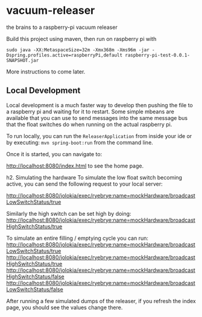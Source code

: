 vacuum-releaser
===============

the brains to a raspberry-pi vacuum releaser

Build this project using maven, then run on raspberry pi with

    sudo java -XX:MetaspaceSize=32m -Xmx368m -Xms96m -jar -Dspring.profiles.active=raspberryPi,default raspberry-pi-test-0.0.1-SNAPSHOT.jar
  
More instructions to come later.

Local Development
-----------------
Local development is a much faster way to develop then pushing the file to a raspberry pi and waiting for it to restart. Some simple mbeans
are available that you can use to send messages into the same message bus that the float switches do when running on the actual raspberry pi.

To run locally, you can run the ```ReleaserApplication``` from inside your ide or by executing: ```mvn spring-boot:run``` from the command line.

Once it is started, you can navigate to:

[http://localhost:8080/index.html](http://localhost:8080/index.html) to see the home page.

h2. Simulating the hardware
To simulate the low float switch becoming active, you can send the following request to your local server:

[http://localhost:8080/jolokia/exec/ryebrye:name=mockHardware/broadcastLowSwitchStatus/true]([http://localhost:8080/jolokia/exec/ryebrye:name=mockHardware/broadcastLowSwitchStatus/true])

Similarly the high switch can be set high by doing:
[http://localhost:8080/jolokia/exec/ryebrye:name=mockHardware/broadcastHighSwitchStatus/true]([http://localhost:8080/jolokia/exec/ryebrye:name=mockHardware/broadcastHighSwitchStatus/true])

To simulate an entire filling / emptying cycle you can run:
[http://localhost:8080/jolokia/exec/ryebrye:name=mockHardware/broadcastLowSwitchStatus/true]([http://localhost:8080/jolokia/exec/ryebrye:name=mockHardware/broadcastLowSwitchStatus/true])
[http://localhost:8080/jolokia/exec/ryebrye:name=mockHardware/broadcastHighSwitchStatus/true]([http://localhost:8080/jolokia/exec/ryebrye:name=mockHardware/broadcastHighSwitchStatus/true])
[http://localhost:8080/jolokia/exec/ryebrye:name=mockHardware/broadcastHighSwitchStatus/false]([http://localhost:8080/jolokia/exec/ryebrye:name=mockHardware/broadcastHighSwitchStatus/false])
[http://localhost:8080/jolokia/exec/ryebrye:name=mockHardware/broadcastLowSwitchStatus/false]([http://localhost:8080/jolokia/exec/ryebrye:name=mockHardware/broadcastLowSwitchStatus/false])

After running a few simulated dumps of the releaser, if you refresh the index page, you should see the values change there.
